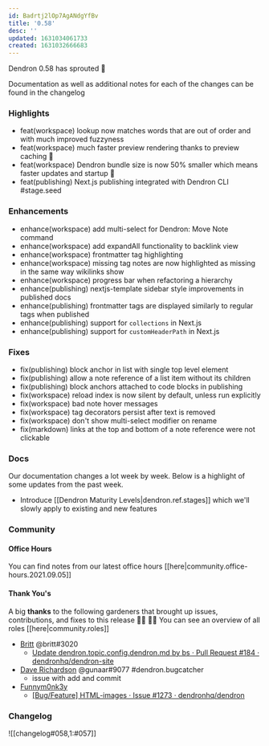 ```yaml
---
id: Badrtj2lOp7AgANdgYfBv
title: '0.58'
desc: ''
updated: 1631034061733
created: 1631032666683
---
```



Dendron 0.58 has sprouted  🌱

Documentation as well as additional notes for each of the changes can be found in the changelog 

### Highlights
- feat(workspace) lookup now matches words that are out of order and with much improved fuzzyness
- feat(workspace) much faster preview rendering thanks to preview caching 🚀
- feat(workspace) Dendron bundle size is now 50% smaller which means faster updates and startup 🚀
- feat(publishing) Next.js publishing integrated with Dendron CLI #stage.seed

### Enhancements
- enhance(workspace) add multi-select for Dendron: Move Note command
- enhance(workspace) add expandAll functionality to backlink view
- enhance(workspace) frontmatter tag highlighting
- enhance(workspace) missing tag notes are now highlighted as missing in the same way wikilinks show
- enhance(workspace) progress bar when refactoring a hierarchy
- enhance(publishing) nextjs-template sidebar style improvements in published docs
- enhance(publishing) frontmatter tags are displayed similarly to regular tags when published
- enhance(publishing) support for `collections` in Next.js 
- enhance(publishing) support for `customHeaderPath` in Next.js

### Fixes
- fix(publishing) block anchor in list with single top level element
- fix(publishing) allow a note reference of a list item without its children
- fix(publishing) block anchors attached to code blocks in publishing
- fix(workspace) reload index is now silent by default, unless run explicitly
- fix(workspace) bad note hover messages
- fix(workspace) tag decorators persist after text is removed
- fix(workspace) don't show multi-select modifier on rename
- fix(markdown) links at the top and bottom of a note reference were not clickable


### Docs


Our documentation changes a lot week by week. Below is a highlight of some updates from the past week.

- Introduce [[Dendron Maturity Levels|dendron.ref.stages]] which we'll slowly apply to existing and new features

### Community

#### Office Hours

<!-- TODO: update the link -->
You can find notes from our latest office hours [[here|community.office-hours.2021.09.05]]

#### Thank You's

A big **thanks** to the following gardeners that brought up issues, contributions, and fixes to this release :man_farmer: :woman_farmer: 
You can see an overview of all roles [[here|community.roles]]

- [Britt](https://github.com/bs) @britt#3020
    - [Update dendron.topic.config.dendron.md by bs · Pull Request #184 · dendronhq/dendron-site](https://github.com/dendronhq/dendron-site/pull/184)
- [Dave Richardson](https://github.com/djradon) @gunaar#9077 
    #dendron.bugcatcher
    - issue with add and commit
- [Funnym0nk3y](https://github.com/funnym0nk3y)
    - [[Bug/Feature] HTML-images · Issue #1273 · dendronhq/dendron](https://github.com/dendronhq/dendron/issues/1273)

### Changelog
![[changelog#058,1:#057]]



